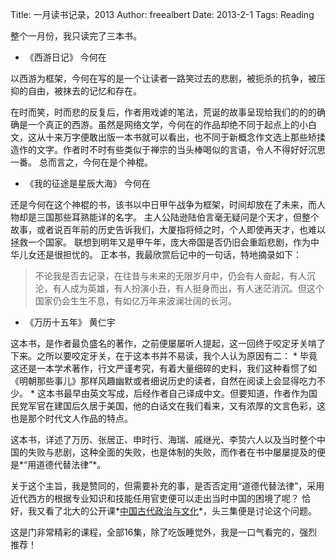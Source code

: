 Title: 一月读书记录，2013
Author: freealbert
Date: 2013-2-1
Tags: Reading

整个一月份，我只读完了三本书。

* 《西游日记》 今何在

以西游为框架，今何在写的是一个让读者一路笑过去的悲剧，被扼杀的抗争，被压抑的自由，被抹去的记忆和存在。

在时而笑，时而悲的反复后，作者用戏谑的笔法，荒诞的故事呈现给我们的的的确确是一个真正的西游。虽然是网络文学，今何在的作品却绝不同于起点上的小白文，这从十来万字便敢出版一本书就可以看出，也不同于新概念作文选上那些矫揉造作的文字。作者时不时有些类似于禅宗的当头棒喝似的言语，令人不得好好沉思一番。
总而言之，今何在是个神棍。

* 《我的征途是星辰大海》 今何在

还是今何在这个神棍的书，该书以中日甲午战争为框架，时间却放在了未来，而人物却是三国那些耳熟能详的名字。
主人公陆逊陆伯言毫无疑问是个天才，但整个故事，或者说百年前的历史告诉我们，大厦指将倾之时，个人即使再天才，也难以拯救一个国家。
联想到明年又是甲午年，庞大帝国是否仍旧会重蹈悲剧，作为中华儿女还是很担忧的。
正本书，我最欣赏后记中的一句话，特地摘录如下：

> 不论我是否去记录，在往昔与未来的无限岁月中，仍会有人奋起，有人沉沦，有人成为英雄，有人扮演小丑，有人挺身而出，有人迷茫消沉。但这个国家仍会生生不息，有如亿万年来波澜壮阔的长河。

* 《万历十五年》 黄仁宇

这本书，是作者最负盛名的著作，之前便屡屡听人提起，这一回终于咬定牙关啃了下来。之所以要咬定牙关，在于这本书并不易读，我个人认为原因有二：
    * 毕竟这还是一本学术著作，行文严谨考究，有着大量细碎的史料，我们这种看惯了如《明朝那些事儿》那样风趣幽默或者细说历史的读者，自然在阅读上会显得吃力不少。 
    * 这本书最早由英文写成，后经作者自己译成中文。但要知道，作者作为国民党军官在建国后久居于美国，他的白话文在我们看来，又有浓厚的文言色彩，这也是那个时代文人作品的特点。

这本书，详述了万历、张居正、申时行、海瑞、戚继光、李贽六人以及当时整个中国的失败与悲剧，这种全面的失败，也是体制的失败，而作者在书中屡屡提及的便是*“用道德代替法律”*。

关于这个主旨，我是赞同的，但需要补充的事，是否否定用“道德代替法律”，采用近代西方的根据专业知识和技能任用官吏便可以走出当时中国的困境了呢？
恰好，我又看了北大的公开课*[中国古代政治与文化](http://v.163.com/special/cuvocw/gudaizhengzhiwenhua.html)*，头三集便是讨论这个问题。

这是门非常精彩的课程，全部16集，除了吃饭睡觉外，我是一口气看完的，强烈推荐！
